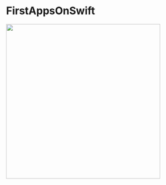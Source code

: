 # FirstAppsOnSwift


<!-- ![image](http://url.to/image.png = 250x250){:height="36px" width="36px"}. -->
<img src="https://i.ibb.co/0qtMmNw/screen-Weekly-Finder.png" width="420">
<!-- ![ScreenShot](https://i.ibb.co/0qtMmNw/screen-Weekly-Finder.png) -->
